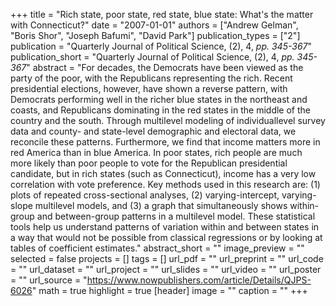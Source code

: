 +++
title = "Rich state, poor state, red state, blue state: What's the matter with Connecticut?"
date = "2007-01-01"
authors = ["Andrew Gelman", "Boris Shor", "Joseph Bafumi", "David Park"]
publication_types = ["2"]
publication = "Quarterly Journal of Political Science, (2), 4, _pp. 345-367_"
publication_short = "Quarterly Journal of Political Science, (2), 4, _pp. 345-367_"
abstract = "For decades, the Democrats have been viewed as the party of the poor, with the Republicans representing the rich. Recent presidential elections, however, have shown a reverse pattern, with Democrats performing well in the richer blue states in the northeast and coasts, and Republicans dominating in the red states in the middle of the country and the south. Through multilevel modeling of individuallevel survey data and county- and state-level demographic and electoral data, we reconcile these patterns. Furthermore, we find that income matters more in red America than in blue America. In poor states, rich people are much more likely than poor people to vote for the Republican presidential candidate, but in rich states (such as Connecticut), income has a very low correlation with vote preference. Key methods used in this research are: (1) plots of repeated cross-sectional analyses, (2) varying-intercept, varying-slope multilevel models, and (3) a graph that simultaneously shows within-group and between-group patterns in a multilevel model. These statistical tools help us understand patterns of variation within and between states in a way that would not be possible from classical regressions or by looking at tables of coefficient estimates."
abstract_short = ""
image_preview = ""
selected = false
projects = []
tags = []
url_pdf = ""
url_preprint = ""
url_code = ""
url_dataset = ""
url_project = ""
url_slides = ""
url_video = ""
url_poster = ""
url_source = "https://www.nowpublishers.com/article/Details/QJPS-6026"
math = true
highlight = true
[header]
image = ""
caption = ""
+++
